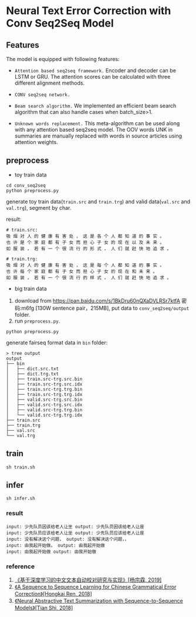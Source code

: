 # Neural Text Error Correction with Conv Seq2Seq Model


## Features

The model is equipped with following features:

- ```Attention based seq2seq framework.```
Encoder and decoder can be LSTM or GRU. The attention scores can be calculated with three different alignment methods.

- ```CONV seq2seq network.```

- ```Beam search algorithm.```
We implemented an efficient beam search algorithm that can also handle cases when batch_size>1.

- ```Unknown words replacement.```
This meta-algorithm can be used along with any attention based seq2seq model.
The OOV words UNK in summaries are manually replaced with words in source articles using attention weights.

## preprocess


- toy train data
```
cd conv_seq2seq
python preprocess.py
```

generate toy train data(`train.src` and `train.trg`) and valid data(`val.src` and `val.trg`), segment by char.

result:
```
# train.src:
吸 烟 对 人 的 健 康 有 害 处 ， 这 是 各 个 人 都 知 道 的 事 实 。
也 许 是 个 家 庭 都 有 子 女 而 担 心 子 女 的 现 在 以 及 未 来 。
如 服 装 ， 若 有 一 个 很 流 行 的 形 式 ， 人 们 就 赶 快 地 追 求 。

# train.trg:
吸 烟 对 人 的 健 康 有 害 处 ， 这 是 每 个 人 都 知 道 的 事 实 。
也 许 每 个 家 庭 都 有 子 女 而 担 心 子 女 的 现 在 和 未 来 。
如 服 装 ， 若 有 一 个 很 流 行 的 样 式 ， 人 们 就 赶 快 地 追 求 。
```

- big train data

1. download from https://pan.baidu.com/s/1BkDru60nQXaDVLRSr7ktfA  密码:m6fg [130W sentence pair，215MB], put data to `conv_seq2seq/output` folder.
2. run `preprocess.py`.
```
python preprocess.py
```

generate fairseq format data in `bin` folder:
```
> tree output
output
├── bin
│   ├── dict.src.txt
│   ├── dict.trg.txt
│   ├── train.src-trg.src.bin
│   ├── train.src-trg.src.idx
│   ├── train.src-trg.trg.bin
│   ├── train.src-trg.trg.idx
│   ├── valid.src-trg.src.bin
│   ├── valid.src-trg.src.idx
│   ├── valid.src-trg.trg.bin
│   └── valid.src-trg.trg.idx
├── train.src
├── train.trg
├── val.src
└── val.trg
```

## train

```
sh train.sh
```

## infer
```
sh infer.sh
```

### result
```
input: 少先队员因该给老人让坐 output: 少先队员因该给老人让座
input: 少先队员应该给老人让坐 output: 少先队员应该给老人让座
input: 没有解决这个问题， output: 没有解决这个问题，，
input: 由我起开始做。 output: 由我起开始做
input: 由我起开始做 output: 由我开始做

```

### reference
1. [《基于深度学习的中文文本自动校对研究与实现》[杨宗霖, 2019]](https://github.com/shibing624/pycorrector/blob/master/docs/基于深度学习的中文文本自动校对研究与实现.pdf)
2. [《A Sequence to Sequence Learning for Chinese Grammatical Error Correction》[Hongkai Ren, 2018]](https://link.springer.com/chapter/10.1007/978-3-319-99501-4_36)
2. [《Neural Abstractive Text Summarization with Sequence-to-Sequence Models》[Tian Shi, 2018]](https://arxiv.org/abs/1812.02303)
